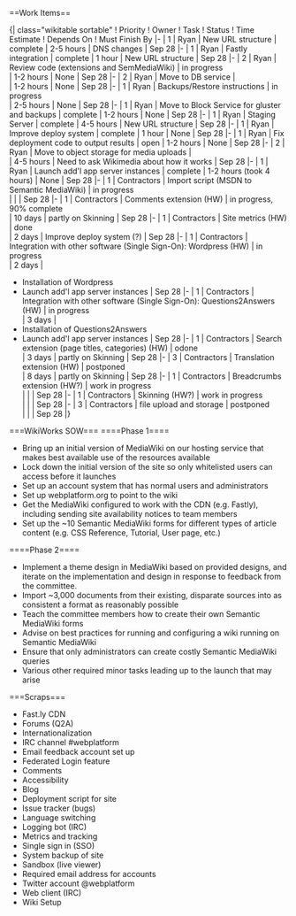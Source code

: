 ==Work Items==

{| class="wikitable sortable"
! Priority
! Owner
! Task
! Status
! Time Estimate
! Depends On
! Must Finish By
|-
| 1
| Ryan
| New URL structure
| complete
| 2-5 hours
| DNS changes
| Sep 28
|-
| 1
| Ryan
| Fastly integration
| complete
| 1 hour
| New URL structure
| Sep 28
|-
| 2
| Ryan
| Review code (extensions and SemMediaWiki)
|  in progress                                      
| 1-2 hours
| None
| Sep 28
|-
| 2
| Ryan
| Move to DB service
|                                        
| 1-2 hours
| None
| Sep 28
|-
| 1
| Ryan
| Backups/Restore instructions
| in progress                                
| 2-5 hours
| None
| Sep 28
|-
| 1
| Ryan
| Move to Block Service for gluster and backups
| complete
| 1-2 hours
| None
| Sep 28
|-
| 1
| Ryan
| Staging Server
| complete
| 4-5 hours
| New URL structure
| Sep 28
|-
| 1
| Ryan
| Improve deploy system
| complete
| 1 hour
| None
| Sep 28
|-
| 1
| Ryan
| Fix deployment code to output results
| open
| 1-2 hours
| None
| Sep 28
|-
| 2
| Ryan
| Move to object storage for media uploads
|                                        
| 4-5 hours
| Need to ask Wikimedia about how it works
| Sep 28
|-
| 1
| Ryan
| Launch add'l app server instances
| complete
| 1-2 hours (took 4 hours)
| None
| Sep 28
|-
| 1
| Contractors
| Import script (MSDN to Semantic MediaWiki)
| in progress                                       
| 
| 
| Sep 28
|-
| 1
| Contractors
| Comments extension (HW)
| in progress, 90% complete                                       
| 10 days
| partly on Skinning
| Sep 28
|-
| 1
| Contractors
| Site metrics (HW)
| done                                       
| 2 days
| Improve deploy system (?)
| Sep 28
|-
| 1
| Contractors
| Integration with other software (Single Sign-On): Wordpress (HW)
| in progress                                     
| 2 days
| 
* Installation of Wordpress
* Launch add'l app server instances 
| Sep 28
|-
| 1
| Contractors
| Integration with other software (Single Sign-On): Questions2Answers (HW)
| in progress                                   
| 3 days
| 
* Installation of Questions2Answers
* Launch add'l app server instances 
| Sep 28
|-
| 1
| Contractors
| Search extension (page titles, categories) (HW)
| odone                                       
| 3 days
| partly on Skinning
| Sep 28
|-
| 3
| Contractors
| Translation extension (HW)
| postponed                                       
| 8 days
| partly on Skinning
| Sep 28
|-
| 1
| Contractors
| Breadcrumbs extension (HW?)
| work in progress                                       
| 
| 
| Sep 28
|-
| 1
| Contractors
| Skinning (HW?)
| work in progress                                       
| 
| 
| Sep 28
|-
| 3
| Contractors
| file upload and storage
| postponed                                   
| 
| 
| Sep 28
|}




===WikiWorks SOW===
====Phase 1====
* Bring up an initial version of MediaWiki on our hosting service that makes best available use of the resources available
* Lock down the initial version of the site so only whitelisted users can access before it launches
* Set up an account system that has normal users and administrators
* Set up webplatform.org to point to the wiki
* Get the MediaWiki configured to work with the CDN (e.g. Fastly), including sending site availability notices to team members
* Set up the ~10 Semantic MediaWiki forms for different types of article content (e.g. CSS Reference, Tutorial, User page, etc.)

====Phase 2====
* Implement a theme design in MediaWiki based on provided designs, and iterate on the implementation and design in response to feedback from the committee.
* Import ~3,000 documents from their existing, disparate sources into as consistent a format as reasonably possible
* Teach the committee members how to create their own Semantic MediaWiki forms
* Advise on best practices for running and configuring a wiki running on Semantic MediaWiki
* Ensure that only administrators can create costly Semantic MediaWiki queries
* Various other required minor tasks leading up to the launch that may arise

===Scraps===
* Fast.ly CDN
* Forums (Q2A)
* Internationalization
* IRC channel #webplatform
* Email feedback account set up
* Federated Login feature
* Comments
* Accessibility
* Blog
* Deployment script for site
* Issue tracker (bugs)
* Language switching
* Logging bot (IRC)
* Metrics and tracking
* Single sign in (SSO)
* System backup of site
* Sandbox (live viewer)
* Required email address for accounts
* Twitter account @webplatform
* Web client (IRC)
* Wiki Setup
